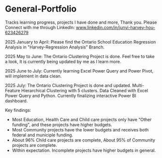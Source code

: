 # General-Portfolio
Tracks learning progress, projects I have done and more, Thank you.
Please Connect with me through Linkedln: www.linkedin.com/in/junyi-harvey-hou-623426279

2025 January to April:
Please find the Ontario School Education Regression Analysis in "Harvey-Regression Analysis" Branch.

2025 May to June:
The Ontario Clustering Project is done. Feel free to take a look, It is currently being updated by me as I learn more.

2025 June to July:
Currently learning Excel Power Query and Power Pivot, will implement in data clean.

2025 July:
The Ontario Clustering Project is done and updated. Multi-Feature Hierarchical Clustering with 5 clusters. Data Cleaned with Excel Power Query and Python. Currently finalizing interactive Power BI dashboard.

Key findings:
- Most Education, Health Care and Child care projects only have "Other funding", and these projects have higher budgets.
- Most Community projects have the lower budgets and receives both federal and municiple funding.
- About 96% Child care projects are complete, About 95% of Community projects are complete.
- Within expectation. Incomplete projects have higher budgets in general.
